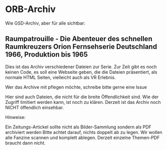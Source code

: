 # ORB-Archiv

Wie GSD-Archiv, aber für alle sichtbar:

## Raumpatrouille - Die Abenteuer des schnellen Raumkreuzers Orion Fernsehserie Deutschland 1966, Produktion bis 1965

Dies ist das Archiv verschiedener Dateien zur Serie. Zur Zeit gibt es noch keinen Code, es soll eine Webseite geben, die die Dateien präsentiert, als normale HTML Seiten, vielleicht auch als VR Erlebnis.

Wer das Archive mit pflegen möchte, schreibe bitte gerne eine Issue

Hier sind auch Dateien, die nicht für die breite Öffendlichkeit sind. Wie der Zugriff limitiert werden kann, ist noch zu klären. Derzeit ist das Archiv noch NICHT öffendlich einsehbar.

Hinweise:

Ein Zeitungs-Artickel sollte nicht als Bilder-Sammlung sondern als PDF archiviert werden
Bitte achtet darauf, nichts doppelt ab zu legen.
Wir wollen alle Fanzine scannen und komplett ablegen. Derzeit einzelne Themen-PDF braucht dann nicht.
